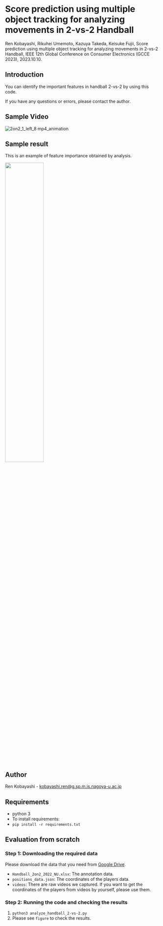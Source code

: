 # Score prediction using multiple object tracking for analyzing movements in 2-vs-2 Handball

Ren Kobayashi, Rikuhei Umemoto, Kazuya Takeda, Keisuke Fujii, Score prediction using multiple object tracking for analyzing movements in 2-vs-2 Handball, IEEE 12th Global Conference on Consumer Electronics (GCCE 2023), 2023.10.10. 

## Introduction
You can identify the important features in handball 2-vs-2 by using this code. 

If you have any questions or errors, please contact the author.

## Sample Video
![2on2_1_left_8 mp4_animation](https://github.com/sflren6741/Handball_analysis/assets/103619748/d693ec79-cd65-4205-b79c-63979ace3688)

## Sample result
This is an example of feature importance obtained by analysis.

<div align="left">
<img src="https://github.com/sflren6741/Handball_analysis/assets/103619748/b8dc71ca-5d7c-4037-8f32-1f05b60692c7)" width="50%" />
</div>

## Author
Ren Kobayashi - kobayashi.ren@g.sp.m.is.nagoya-u.ac.jp

## Requirements
- python 3
- To install requirements:
- `pip install -r requirements.txt`

## Evaluation from scratch
### Step 1: Downloading the required data
Please download the data that you need from [Google Drive](https://drive.google.com/drive/folders/1-7ZCkElkJSG0fVM_Edj_IsQSM-3bxzqe).
- `Handball_2on2_2022_NU.xlsx`: The annotation data.
- `positions_data.json`: The coordinates of the players data.
- `videos`: There are raw videos we captured. If you want to get the coordinates of the players from videos by yourself, please use them.
### Step 2:  Running the code and checking the results
1. `python3 analyze_handball_2-vs-2.py`
2. Please see `figure` to check the results.
